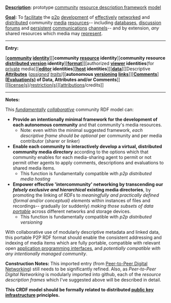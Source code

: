**[Description](https://github.com/gcassel/Modular-Organization-Terminology/blob/master/terms/describe.md)**:  prototype [community](https://github.com/gcassel/Modular-Organization-Terminology/blob/master/terms/community.md) [resource description framework](https://github.com/gcassel/Modular-Organization-Terminology/blob/master/compound-terms/RDF.md) [model](https://github.com/gcassel/Modular-Organization-Terminology/blob/master/terms/model.md)  

**[Goal](https://github.com/gcassel/Modular-Organization-Terminology/blob/master/terms/goal.md):**  To [facilitate](https://github.com/gcassel/Modular-Organization-Terminology/blob/master/terms/facilitate.md) the [p2p](https://github.com/gcassel/Modular-Organization-Terminology/blob/master/compound-terms/P2P.md) [development](https://github.com/gcassel/Modular-Organization-Terminology/blob/master/terms/develop.md) of [effectively](https://github.com/gcassel/Modular-Organization-Terminology/blob/master/terms/effective.md) [networked](https://github.com/gcassel/Modular-Organization-Terminology/blob/master/terms/network.md) and [distributed](https://github.com/gcassel/Modular-Organization-Terminology/blob/master/terms/distribute.md) community [media](https://github.com/gcassel/Modular-Organization-Terminology/blob/master/terms/media.md) [resources](https://github.com/gcassel/Modular-Organization-Terminology/blob/master/terms/resource.md)-- including [databases](https://github.com/gcassel/Modular-Organization-Terminology/blob/master/terms/database.md), [discussion](https://github.com/gcassel/Modular-Organization-Terminology/blob/master/terms/discussion.md) [forums](https://github.com/gcassel/Modular-Organization-Terminology/blob/master/terms/forum.md) and [persistent](https://github.com/gcassel/Modular-Organization-Terminology/blob/master/terms/persist.md) [communications](https://github.com/gcassel/Modular-Organization-Terminology/blob/master/terms/communication.md) [channels](https://github.com/gcassel/Modular-Organization-Terminology/blob/master/terms/channel.md)-- and by extension, *any* shared resources which media may [represent](https://github.com/gcassel/Modular-Organization-Terminology/blob/master/terms/representation.md).

------------------

**Entry:**

[**[community](https://github.com/gcassel/Modular-Organization-Terminology/blob/master/terms/community.md) [identity](https://github.com/gcassel/Modular-Organization-Terminology/blob/master/terms/identity.md)**][[**community [resource](https://github.com/gcassel/Modular-Organization-Terminology/blob/master/terms/resource.md) identity**][**community resource [distributed version](https://github.com/gcassel/Modular-Organization-Terminology/blob/master/compound-terms/distributed-version-control.md) identity**][**[format](https://github.com/gcassel/Modular-Organization-Terminology/blob/master/terms/format.md)**]][authorized **[viewer](https://github.com/gcassel/Modular-Organization-Terminology/blob/master/terms/view.md) identities**(for [private](https://github.com/gcassel/Modular-Organization-Terminology/blob/master/terms/private.md) media)][**[editor](https://github.com/gcassel/Modular-Organization-Terminology/blob/master/terms/editor.md) identities**][**[host](https://github.com/gcassel/Modular-Organization-Terminology/blob/master/terms/host.md) identities**][[**[data](https://github.com/gcassel/Modular-Organization-Terminology/blob/master/terms/data.md)**][[Descriptive **[Attributes](https://github.com/gcassel/Modular-Organization-Terminology/blob/master/terms/attribute.md)** (*[assigned](https://github.com/gcassel/Modular-Organization-Terminology/blob/master/terms/assign.md) [traits](https://github.com/gcassel/Modular-Organization-Terminology/blob/master/terms/trait.md))*][**autonomous [versioning](https://github.com/gcassel/Modular-Organization-Terminology/blob/master/terms/version.md) [links](https://github.com/gcassel/Modular-Organization-Terminology/blob/master/terms/link.md)**]][**[Comments](https://github.com/gcassel/Modular-Organization-Terminology/blob/master/terms/comment.md)**]**[[Evaluation(s)](https://github.com/gcassel/Modular-Organization-Terminology/blob/master/terms/evaluate.md) of Data, Attributes and/or Comments**]][[[license(s)](https://github.com/gcassel/Modular-Organization-Terminology/blob/master/terms/license.md)/[restriction(s)](https://github.com/gcassel/Modular-Organization-Terminology/blob/master/terms/restriction.md)][[attributions](https://github.com/gcassel/Modular-Organization-Terminology/blob/master/terms/attribution.md)/credits]]

------------------

**Notes:** 

This *[fundamentally](https://github.com/gcassel/Modular-Organization-Terminology/blob/master/terms/base.md) [collaborative](https://github.com/gcassel/Modular-Organization-Terminology/blob/master/terms/collaboration.md)* community RDF model can:
 
* **Provide an intentionally minimal framework for the development of each autonomous community** and that community's media resources.
   * Note: even within the minimal suggested framework, *each descriptive frame should be optional* per community and per media contributor (sharer or linker)  
* **Enable each community to interactively develop a virtual, distributed community media directory** according to the options which that community enables for each media-sharing agent to permit or not permit other agents to apply comments, descriptions and evaluations to shared media items.
   * This function is fundamentally compatible with *p2p distributed media hosting*
* **Empower effective 'intercommunity' networking by transcending our *falsely exclusive and hierarchical* existing media directories**, by promoting the linking of RDFs to *meaningfully and practically defined (formal and/or conceptual) elements* within instances of files and recordings-- gradually (or suddenly) *making those subsets of data [portable](https://github.com/gcassel/Modular-Organization-Terminology/blob/master/terms/portable.md)* across different networks and storage devices.
   * This function is fundamentally compatible with *p2p distributed versioning*

With collaborative use of modularly descriptive metadata and linked data, this portable P2P RDF format should enable the consistent addressing and indexing of media items which are fully portable, compatible with relevant open [application programming interfaces](https://github.com/gcassel/Modular-Organization-Terminology/blob/master/compound-terms/API.md), and *potentially compatible with any intentionally managed community*.

**Construction Notes:**  This imported entry (from [Peer-to-Peer Digital Networking](https://docs.google.com/document/d/1O7tJQVMHETSoWRpYC9eYsqi58ELL0Euv6L6d21LC6m0/edit?usp=sharing)) still needs to be significantly refined.  Also, as *Peer-to-Peer Digital Networking* is modularly imported into github, each of the *resource description frames* which I've suggested above will be described in detail.

**This CRDF model should be formally related to distributed [public key infrastructure](https://en.wikipedia.org/wiki/Public_key_infrastructure) principles.**
